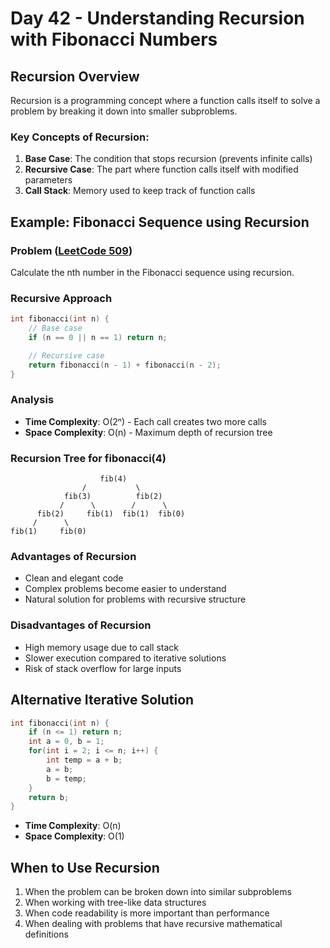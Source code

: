 # Day 42 - Understanding Recursion with Fibonacci Numbers

## Recursion Overview

Recursion is a programming concept where a function calls itself to solve a problem by breaking it down into smaller subproblems.

### Key Concepts of Recursion:

1. **Base Case**: The condition that stops recursion (prevents infinite calls)
2. **Recursive Case**: The part where function calls itself with modified parameters
3. **Call Stack**: Memory used to keep track of function calls

## Example: Fibonacci Sequence using Recursion

### Problem ([LeetCode 509](https://leetcode.com/problems/fibonacci-number/))

Calculate the nth number in the Fibonacci sequence using recursion.

### Recursive Approach

```cpp
int fibonacci(int n) {
    // Base case
    if (n == 0 || n == 1) return n;

    // Recursive case
    return fibonacci(n - 1) + fibonacci(n - 2);
}
```

### Analysis

- **Time Complexity**: O(2ⁿ) - Each call creates two more calls
- **Space Complexity**: O(n) - Maximum depth of recursion tree

### Recursion Tree for fibonacci(4)

```
                    fib(4)
                /           \
            fib(3)          fib(2)
           /      \        /      \
      fib(2)     fib(1)  fib(1)  fib(0)
     /      \
fib(1)     fib(0)
```

### Advantages of Recursion

- Clean and elegant code
- Complex problems become easier to understand
- Natural solution for problems with recursive structure

### Disadvantages of Recursion

- High memory usage due to call stack
- Slower execution compared to iterative solutions
- Risk of stack overflow for large inputs

## Alternative Iterative Solution

```cpp
int fibonacci(int n) {
    if (n <= 1) return n;
    int a = 0, b = 1;
    for(int i = 2; i <= n; i++) {
        int temp = a + b;
        a = b;
        b = temp;
    }
    return b;
}
```

- **Time Complexity**: O(n)
- **Space Complexity**: O(1)

## When to Use Recursion

1. When the problem can be broken down into similar subproblems
2. When working with tree-like data structures
3. When code readability is more important than performance
4. When dealing with problems that have recursive mathematical definitions
